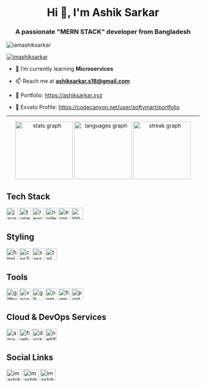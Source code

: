 <h1 align="center">Hi 👋, I'm Ashik Sarkar</h1>
<h3 align="center">A passionate "MERN STACK" developer from Bangladesh</h3>

<p align="left"> <img src="https://komarev.com/ghpvc/?username=imashiksarkar&label=Profile%20views&color=0e75b6&style=flat" alt="iamashiksarkar" /> </p>

<p align="left"> <a href="https://twitter.com/imashiksarkar" target="blank"><img src="https://img.shields.io/twitter/follow/imashiksarkar?logo=twitter&style=for-the-badge" alt="imashiksarkar" /></a> </p>

- 🌱 I’m currently learning **Microservices**

- 📫 Reach me at **ashiksarkar.s18@gmail.com**

- 🔭 Portfolio: https://ashiksarkar.xyz

- 🍦 Exvato Profile: https://codecanyon.net/user/softymart/portfolio

---

<div align="center">
  <img src="https://github-readme-stats.vercel.app/api?username=imashiksarkar&hide_title=false&hide_rank=false&show_icons=true&include_all_commits=true&count_private=true&disable_animations=false&theme=dracula&locale=en&hide_border=false" height="150" alt="stats graph"  />
  <img src="https://github-readme-stats.vercel.app/api/top-langs?username=imashiksarkar&locale=en&hide_title=false&layout=compact&card_width=320&langs_count=5&theme=dracula&hide_border=false" height="150" alt="languages graph"  />
  <img src="https://streak-stats.demolab.com/?user=imashiksarkar&locale=en&mode=daily&theme=dracula&hide_border=false&border_radius=5" height="150" alt="streak graph"  />
</div>

## Tech Stack

<div align="left">
  <img src="https://cdn.jsdelivr.net/gh/devicons/devicon/icons/javascript/javascript-original.svg" height="30" alt="javascript logo"  />
  <img src="https://cdn.jsdelivr.net/gh/devicons/devicon/icons/typescript/typescript-original.svg" height="30" alt="typescript logo"  />
  <img src="https://cdn.jsdelivr.net/gh/devicons/devicon/icons/react/react-original.svg" height="30" alt="react logo"  />
  <img src="https://skillicons.dev/icons?i=nodejs" height="30" alt="nodejs logo"  />
  <img src="https://skillicons.dev/icons?i=express" height="30" alt="express logo"  />
  <img src="https://cdn.jsdelivr.net/gh/devicons/devicon/icons/mongodb/mongodb-original.svg" height="30" alt="mongodb logo"  />
</div>

## Styling

<img src="https://cdn.jsdelivr.net/gh/devicons/devicon/icons/html5/html5-original.svg" height="30" alt="html5 logo"  />
<img src="https://cdn.jsdelivr.net/gh/devicons/devicon/icons/css3/css3-original.svg" height="30" alt="css3 logo"  />
<img src="https://cdn.jsdelivr.net/gh/devicons/devicon/icons/sass/sass-original.svg" height="30" alt="sass logo"  />
<img src="https://cdn.simpleicons.org/tailwindcss/06B6D4" height="30" alt="tailwindcss logo"  />

## Tools

<img src="https://cdn.simpleicons.org/githubactions/2088FF" height="30" alt="githubactions logo"  />
<img src="https://cdn.jsdelivr.net/gh/devicons/devicon/icons/vscode/vscode-original.svg" height="30" alt="vscode logo"  />
<img src="https://cdn.simpleicons.org/git/F05032" height="30" alt="git logo"  />
<img src="https://cdn.simpleicons.org/npm/CB3837" height="30" alt="npm logo"  />
<img src="https://cdn.jsdelivr.net/gh/devicons/devicon/icons/figma/figma-original.svg" height="30" alt="figma logo"  />
<img src="https://cdn.simpleicons.org/postman/FF6C37" height="30" alt="postman logo"  />

## Cloud & DevOps Services

<img src="https://skillicons.dev/icons?i=aws" height="30" alt="amazonwebservices logo"  />
<img src="https://cdn.jsdelivr.net/gh/devicons/devicon/icons/firebase/firebase-plain.svg" height="30" alt="firebase logo"  />
<img src="https://cdn.simpleicons.org/docker/2496ED" height="30" alt="docker logo"  />
<img src="https://skillicons.dev/icons?i=netlify" height="30" alt="netlify logo"  />

## Social Links

<p align="left">
<a href="https://linkedin.com/in/imashiksarkar" target="blank"><img align="center" src="https://raw.githubusercontent.com/rahuldkjain/github-profile-readme-generator/master/src/images/icons/Social/linked-in-alt.svg" alt="imashiksarkar" height="30" width="40" /></a>
<a href="https://twitter.com/imashiksarkar" target="blank"><img align="center" src="https://cdn.jsdelivr.net/gh/devicons/devicon/icons/twitter/twitter-original.svg" alt="imashiksarkar" height="30" width="40" /></a>
<a href="https://fb.com/imashiksarkar" target="blank"><img align="center" src="https://raw.githubusercontent.com/rahuldkjain/github-profile-readme-generator/master/src/images/icons/Social/facebook.svg" alt="imashiksarkar" height="30" width="40" /></a>
</p>
